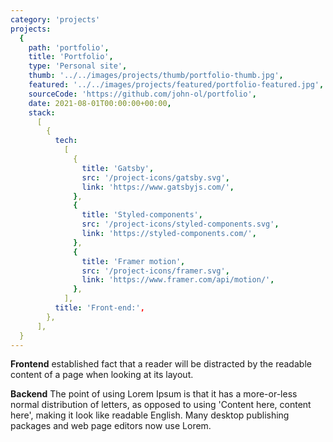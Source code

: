 ```yaml
---
category: 'projects'
projects:
  {
    path: 'portfolio',
    title: 'Portfolio',
    type: 'Personal site',
    thumb: '../../images/projects/thumb/portfolio-thumb.jpg',
    featured: '../../images/projects/featured/portfolio-featured.jpg',
    sourceCode: 'https://github.com/john-ol/portfolio',
    date: 2021-08-01T00:00:00+00:00,
    stack:
      [
        {
          tech:
            [
              {
                title: 'Gatsby',
                src: '/project-icons/gatsby.svg',
                link: 'https://www.gatsbyjs.com/',
              },
              {
                title: 'Styled-components',
                src: '/project-icons/styled-components.svg',
                link: 'https://styled-components.com/',
              },
              {
                title: 'Framer motion',
                src: '/project-icons/framer.svg',
                link: 'https://www.framer.com/api/motion/',
              },
            ],
          title: 'Front-end:',
        },
      ],
  }
---
```


**Frontend** established fact that a reader will be distracted by the readable content of a page when looking at its layout.

**Backend** The point of using Lorem Ipsum is that it has a more-or-less normal distribution of letters, as opposed to using 'Content here, content here', making it look like readable English. Many desktop publishing packages and web page editors now use Lorem.
